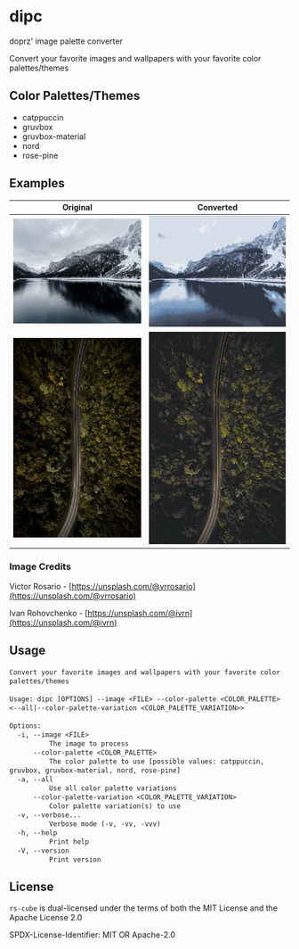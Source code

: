 # dipc

doprz' image palette converter

Convert your favorite images and wallpapers with your favorite color palettes/themes

## Color Palettes/Themes

- catppuccin
- gruvbox
- gruvbox-material
- nord
- rose-pine

## Examples

| Original | Converted |
| -------- | --------- |
| ![Magic view of the Gosausee in the Austrian Alps](images/ivan-rohovchenko-pkLBb75JnHc-unsplash.jpg) | ![Magic view of the Gosausee in the Austrian Alps_nord](images/ivan-rohovchenko-pkLBb75JnHc-unsplash_nord-Polar%20Night-Snow%20Storm-Frost.png) |
| ![Human vs Nature](images/victor-rosario-pa9sROVpkgQ-unsplash.jpg) | ![Human vs Nature_gruvbox](images/victor-rosario-pa9sROVpkgQ-unsplash_gruvbox-Dark%20mode-Light%20mode.png) |

### Image Credits

Victor Rosario - [https://unsplash.com/@vrrosario](https://unsplash.com/@vrrosario)

Ivan Rohovchenko - [https://unsplash.com/@ivrn](https://unsplash.com/@ivrn)

## Usage

```
Convert your favorite images and wallpapers with your favorite color palettes/themes

Usage: dipc [OPTIONS] --image <FILE> --color-palette <COLOR_PALETTE> <--all|--color-palette-variation <COLOR_PALETTE_VARIATION>>

Options:
  -i, --image <FILE>
          The image to process
      --color-palette <COLOR_PALETTE>
          The color palette to use [possible values: catppuccin, gruvbox, gruvbox-material, nord, rose-pine]
  -a, --all
          Use all color palette variations
      --color-palette-variation <COLOR_PALETTE_VARIATION>
          Color palette variation(s) to use
  -v, --verbose...
          Verbose mode (-v, -vv, -vvv)
  -h, --help
          Print help
  -V, --version
          Print version
```

## License

`rs-cube` is dual-licensed under the terms of both the MIT License and the Apache License 2.0

SPDX-License-Identifier: MIT OR Apache-2.0
